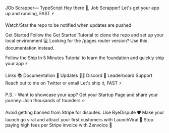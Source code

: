 JOb Scrapper— TypeScript
Hey there 👋, Job Scrapper! Let's get your app up and running, FAST ⚡️

Watch/Star the repo to be notified when updates are pushed

Get Started
Follow the Get Started Tutorial to clone the repo and set up your local environment 💻
Looking for the /pages router version? Use this documentation instead.

Follow the Ship In 5 Minutes Tutorial to learn the foundation and quickly ship your app ⚡️

Links
📚 Documentation
📣 Updates
🧑‍💻 Discord
🥇 Leaderboard
Support
Reach out to me on Twitter or email
Let's ship it, FAST ⚡️

P.S. - Want to showcase your app? Get your Startup Page and share your journey. Join thousands of founders ⭐️

Avoid getting banned from Stripe for disputes. Use ByeDispute 🛡️
Make your launch go viral and attract your first customers with LaunchViral 🚀
Stop paying high fees per Stripe invoice with Zenvoice 🤕
